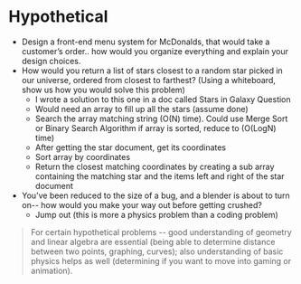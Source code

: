 # Hypothetical

- Design a front-end menu system for McDonalds, that would take a customer’s order.. how would you organize everything and explain your design choices.
- How would you return a list of stars closest to a random star picked in our universe, ordered from closest to farthest?  (Using a whiteboard, show us how you would solve this problem)
  - I wrote a solution to this one in a doc called Stars in Galaxy Question
  - Would need an array to fill up all the stars (assume done)
  - Search the array matching string (O(N) time).  Could use Merge Sort or Binary Search Algorithm if array is sorted, reduce to (O(LogN) time)
  - After getting the star document, get its coordinates
  - Sort array by coordinates
  - Return the closest matching coordinates by creating a sub array containing the matching star and the items left and right of the star document
- You’ve been reduced to the size of a bug, and a blender is about to turn on-- how would you make your way out before getting crushed?  
  - Jump out (this is more a physics problem than a coding problem)

> For certain hypothetical problems -- good understanding of geometry and linear algebra are essential (being able to determine distance between two points, graphing, curves); also understanding of basic physics helps as well (determining if you want to move into gaming or animation).
